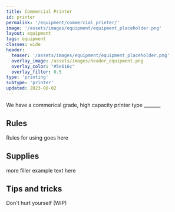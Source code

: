 ```yaml
---
title: Commercial Printer
id: printer
permalink: '/equipment/commercial_printer/'
image: '/assets/images/equipment/equipment_placeholder.png'
layout: equipment
tags: equipment
classes: wide
header:
  teaser: '/assets/images/equipment/equipment_placeholder.png'
  overlay_image: /assets/images/header_equipment.png
  overlay_color: "#5e616c"
  overlay_filter: 0.5
type: 'printing'
subtype: 'printer'
updated: 2023-08-02
---
```


We have a commerical grade, high capacity printer type _______

## Rules

Rules for using goes here

## Supplies

more filler example text here

## Tips and tricks
Don't hurt yourself (WIP)
